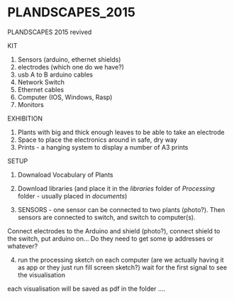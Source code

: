 # PLANDSCAPES_2015

PLANDSCAPES 2015 revived

KIT
1) Sensors (arduino, ethernet shields)
2) electrodes (which one do we have?)
3) usb A to B arduino cables
4) Network Switch
5) Ethernet cables
6) Computer (IOS, Windows, Rasp)
7) Monitors


EXHIBITION

1) Plants with big and thick enough leaves to be able to take an electrode
2) Space to place the electronics around in safe, dry way
3) Prints - a hanging system to display a number of A3 prints

SETUP

1) Downaload Vocabulary of Plants
2) Download libraries (and place it in the <i>libraries</i> folder of <i>Processing</i> folder - usually placed in <i>documents</i>)

3) SENSORS - one sensor can be connected to two plants (photo?). 
Then sensors are connected to switch, and switch to computer(s). 

Connect electrodes to the Arduino and shield (photo?), connect shield to the switch, put arduino on...
Do they need to get some ip addresses or whatever? 

4) run the processing sketch on each computer (are we actually having it as app or they just run fill screen sketch?)
wait for the first signal to see the visualisation

each visualisation will be saved as pdf in the folder ....
